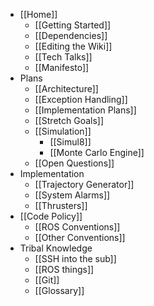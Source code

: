 * [[Home]]
    * [[Getting Started]]
    * [[Dependencies]]
    * [[Editing the Wiki]]
    * [[Tech Talks]]
    * [[Manifesto]]
* Plans
    * [[Architecture]]
    * [[Exception Handling]]
    * [[Implementation Plans]]
    * [[Stretch Goals]]
    * [[Simulation]]
        * [[Simul8]]
        * [[Monte Carlo Engine]]
    * [[Open Questions]]
* Implementation
    * [[Trajectory Generator]]
    * [[System Alarms]]
    * [[Thrusters]]
* [[Code Policy]]
    * [[ROS Conventions]]
    * [[Other Conventions]]
* Tribal Knowledge
    * [[SSH into the sub]]
    * [[ROS things]]
    * [[Git]]
    * [[Glossary]]